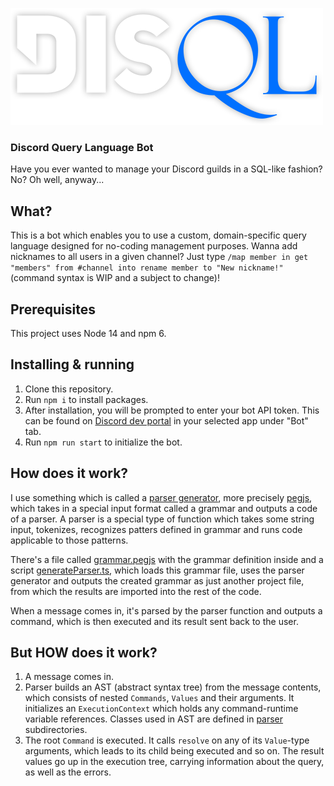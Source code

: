 ![disQL logo](./logo.png)

### Discord Query Language Bot

Have you ever wanted to manage your Discord guilds in a SQL-like fashion? No? Oh well, anyway...

## What?

This is a bot which enables you to use a custom, domain-specific query language designed for no-coding management purposes. Wanna add nicknames to all users in a given channel? Just type `/map member in get "members" from #channel into rename member to "New nickname!"` (command syntax is WIP and a subject to change)!

## Prerequisites

This project uses Node 14 and npm 6.

## Installing & running

1. Clone this repository.
2. Run `npm i` to install packages.
3. After installation, you will be prompted to enter your bot API token. This can be found on [Discord dev portal](https://discord.com/developers/applications) in your selected app under "Bot" tab.
4. Run `npm run start` to initialize the bot.

## How does it work?

I use something which is called a [parser generator](https://en.wikipedia.org/wiki/Compiler-compiler), more precisely [pegjs](https://pegjs.org), which takes in a special input format called a grammar and outputs a code of a parser. A parser is a special type of function which takes some string input, tokenizes, recognizes patters defined in grammar and runs code applicable to those patterns.

There's a file called [grammar.pegjs](./src/parser/grammar.pegjs) with the grammar definition inside and a script [generateParser.ts](./scripts/generateParser.ts), which loads this grammar file, uses the parser generator and outputs the created grammar as just another project file, from which the results are imported into the rest of the code.

When a message comes in, it's parsed by the parser function and outputs a command, which is then executed and its result sent back to the user.

## But HOW does it work?
1. A message comes in.
2. Parser builds an AST (abstract syntax tree) from the message contents, which consists of nested `Commands`, `Values` and their arguments. It initializes an `ExecutionContext` which holds any command-runtime variable references. Classes used in AST are defined in [parser](./src/parser) subdirectories.
3. The root `Command` is executed. It calls `resolve` on any of its `Value`-type arguments, which leads to its child being executed and so on. The result values go up in the execution tree, carrying information about the query, as well as the errors.